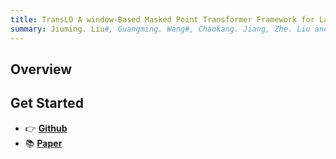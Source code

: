 ```yaml
---
title: TransLO A window-Based Masked Point Transformer Framework for Large-Scale Lidar Odometry
summary: Jiuming. Liu#, Guangming. Wang#, Chaokang. Jiang, Zhe. Liu and Hesheng. Wang* (AAAI 2023)
---
```



## Overview


## Get Started

- 👉 [**Github**](https://github.com/IRMVLab/TransLO)
- 📚 [**Paper**](https://ojs.aaai.org/index.php/AAAI/article/view/25256)
